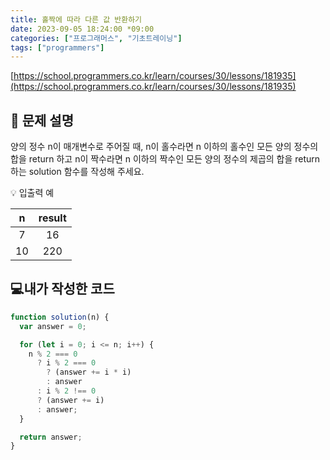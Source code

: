 ```yaml
---
title: 홀짝에 따라 다른 값 반환하기
date: 2023-09-05 18:24:00 *09:00
categories: ["프로그래머스", "기초트레이닝"]
tags: ["programmers"]
---
```


[https://school.programmers.co.kr/learn/courses/30/lessons/181935](https://school.programmers.co.kr/learn/courses/30/lessons/181935)

## 📔 문제 설명

양의 정수 n이 매개변수로 주어질 때, n이 홀수라면 n 이하의 홀수인 모든 양의 정수의 합을 return 하고 n이 짝수라면 n 이하의 짝수인 모든 양의 정수의 제곱의 합을 return 하는 solution 함수를 작성해 주세요.

💡 입출력 예

|  n  | result |
| :-: | :----: |
|  7  |   16   |
| 10  |  220   |

## 💻내가 작성한 코드

```js
function solution(n) {
  var answer = 0;

  for (let i = 0; i <= n; i++) {
    n % 2 === 0
      ? i % 2 === 0
        ? (answer += i * i)
        : answer
      : i % 2 !== 0
      ? (answer += i)
      : answer;
  }

  return answer;
}
```
